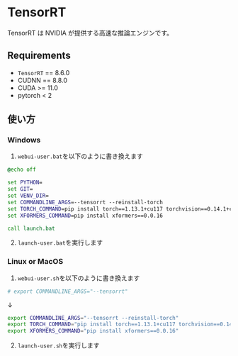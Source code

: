 # TensorRT

TensorRT は NVIDIA が提供する高速な推論エンジンです。

## Requirements

- `TensorRT` == 8.6.0
- CUDNN == 8.8.0
- CUDA >= 11.0
- pytorch < 2

## 使い方

### Windows

1. `webui-user.bat`を以下のように書き換えます

```bat
@echo off

set PYTHON=
set GIT=
set VENV_DIR=
set COMMANDLINE_ARGS=--tensorrt --reinstall-torch
set TORCH_COMMAND=pip install torch==1.13.1+cu117 torchvision==0.14.1+cu117 --extra-index-url https://download.pytorch.org/whl/cu117
set XFORMERS_COMMAND=pip install xformers==0.0.16

call launch.bat
```

2. `launch-user.bat`を実行します

### Linux or MacOS

1. `webui-user.sh`を以下のように書き換えます

```sh
# export COMMANDLINE_ARGS="--tensorrt"
```

↓

```sh
export COMMANDLINE_ARGS="--tensorrt --reinstall-torch"
export TORCH_COMMAND="pip install torch==1.13.1+cu117 torchvision==0.14.1+cu117 --extra-index-url https://download.pytorch.org/whl/cu117"
export XFORMERS_COMMAND="pip install xformers==0.0.16"
```

2. `launch-user.sh`を実行します
